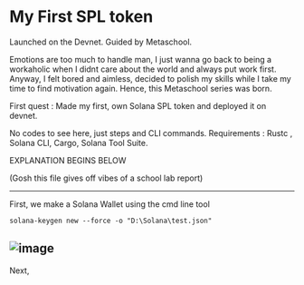 # My First SPL token
Launched on the Devnet. Guided by Metaschool. 

Emotions are too much to handle man, I just wanna go back to being a workaholic when I didnt care about the world and always put work first.
Anyway, I felt bored and aimless, decided to polish my skills while I take my time to find motivation again. 
Hence, this Metaschool series was born. 

First quest : Made my first, own Solana SPL token and deployed it on devnet. 

No codes to see here, just steps and CLI commands.
Requirements : Rustc , Solana CLI, Cargo, Solana Tool Suite.

EXPLANATION BEGINS BELOW

(Gosh this file gives off vibes of a school lab report) 

---

First, we make a Solana Wallet using the cmd line tool   

``` solana-keygen new --force -o "D:\Solana\test.json" ```  

![image](https://user-images.githubusercontent.com/97212160/196774292-faafe026-befe-45e4-9db7-b31cd3ccb2bf.png)
---
Next, 
